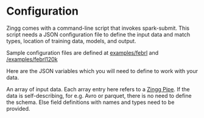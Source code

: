 # Configuration

Zingg comes with a command-line script that invokes spark-submit. This script needs a JSON configuration file to define the input data and match types, location of training data, models, and output.

Sample configuration files are defined at [examples/febrl](https://github.com/zinggAI/zingg/tree/main/examples/febrl) and [/examples/febrl120k](https://github.com/zinggAI/zingg/tree/main/examples/febrl120k)

Here are the JSON variables which you will need to define to work with your data.

An array of input data. Each array entry here refers to a [Zingg Pipe](../../dataSourcesAndSinks/pipes.md). If the data is self-describing, for e.g. Avro or parquet, there is no need to define the schema. Else field definitions with names and types need to be provided.

